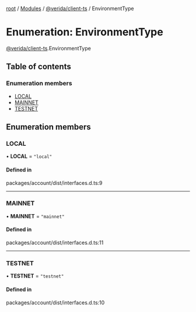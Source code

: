 [root](../README.md) / [Modules](../modules.md) / [@verida/client-ts](../modules/verida_client_ts.md) / EnvironmentType

# Enumeration: EnvironmentType

[@verida/client-ts](../modules/verida_client_ts.md).EnvironmentType

## Table of contents

### Enumeration members

- [LOCAL](verida_client_ts.EnvironmentType.md#local)
- [MAINNET](verida_client_ts.EnvironmentType.md#mainnet)
- [TESTNET](verida_client_ts.EnvironmentType.md#testnet)

## Enumeration members

### LOCAL

• **LOCAL** = `"local"`

#### Defined in

packages/account/dist/interfaces.d.ts:9

___

### MAINNET

• **MAINNET** = `"mainnet"`

#### Defined in

packages/account/dist/interfaces.d.ts:11

___

### TESTNET

• **TESTNET** = `"testnet"`

#### Defined in

packages/account/dist/interfaces.d.ts:10
